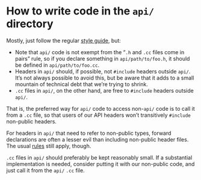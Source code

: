 # How to write code in the `api/` directory

Mostly, just follow the regular [style guide](../g3doc/style-guide.md), but:

* Note that `api/` code is not exempt from the “`.h` and `.cc` files come in
  pairs” rule, so if you declare something in `api/path/to/foo.h`, it should be
  defined in `api/path/to/foo.cc`.
* Headers in `api/` should, if possible, not `#include` headers outside `api/`.
  It’s not always possible to avoid this, but be aware that it adds to a small
  mountain of technical debt that we’re trying to shrink.
* `.cc` files in `api/`, on the other hand, are free to `#include` headers
  outside `api/`.

That is, the preferred way for `api/` code to access non-`api/` code is to call
it from a `.cc` file, so that users of our API headers won’t transitively
`#include` non-public headers.

For headers in `api/` that need to refer to non-public types, forward
declarations are often a lesser evil than including non-public header files. The
usual [rules](../g3doc/style-guide.md#forward-declarations) still apply, though.

`.cc` files in `api/` should preferably be kept reasonably small. If a
substantial implementation is needed, consider putting it with our non-public
code, and just call it from the `api/` `.cc` file.
